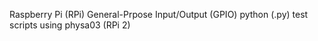 Raspberry Pi (RPi) General-Prpose Input/Output (GPIO) python (.py) test scripts using physa03 (RPi 2)